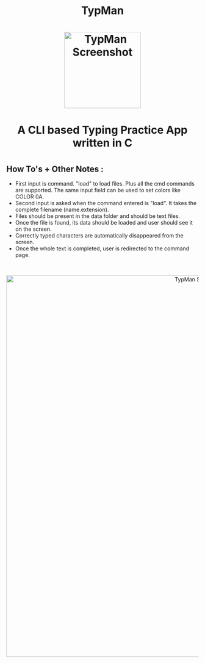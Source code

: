 <h1 align="center">TypMan<h1>
<p align="center">
  <img src="https://github.com/mbhup/TypMan/raw/master/media/logo.PNG" width="200" title="TypMan Screenshot">
</p>
<h1 align="center">A CLI based Typing Practice App written in C<h1>
  
## How To's + Other Notes :
* First input is command. "load" to load files. Plus all the cmd commands are supported. The same input field can be used to set colors like COLOR 0A.
* Second input is asked when the command entered is "load". It takes the complete filename (name.extension).
* Files should be present in the data folder and should be text files.
* Once the file is found, its data should be loaded and user should see it on the screen.
* Correctly typed characters are automatically disappeared from the screen.
* Once the whole text is completed, user is redirected to the command page.
<br>
<p align="center">
  <img src="https://github.com/mbhup/TypMan/raw/master/media/1.png" width="1000" title="TypMan Screenshot">
</p>
